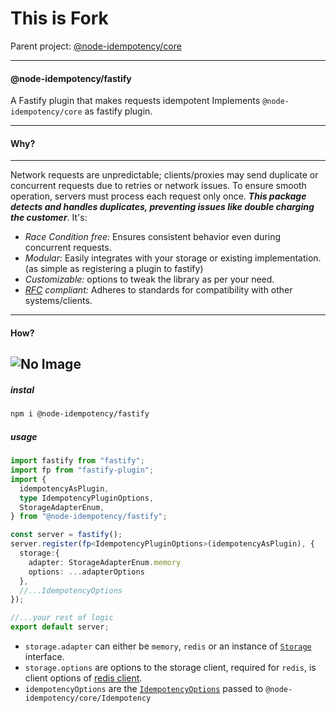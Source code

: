 <h1> This is Fork </h1>
Parent project: <a href="https://www.npmjs.com/package/@node-idempotency/core">@node-idempotency/core</a>

---

#### @node-idempotency/fastify

A Fastify plugin that makes requests idempotent
Implements `@node-idempotency/core` as fastify plugin.

---

#### Why?

---

Network requests are unpredictable; clients/proxies may send duplicate or concurrent requests due to retries or network issues. To ensure smooth operation, servers must process each request only once. <i>**This package detects and handles duplicates, preventing issues like double charging the customer**</i>. It's:

- <i>Race Condition free: </i> Ensures consistent behavior even during concurrent requests.
- <i>Modular:</i> Easily integrates with your storage or existing implementation.(as simple as registering a plugin to fastify)
- <i>Customizable:</i> options to tweak the library as per your need.
- <i>[RFC](https://datatracker.ietf.org/doc/draft-ietf-httpapi-idempotency-key-header/) compliant: </i> Adheres to standards for compatibility with other systems/clients.

---

#### How?

## ![No Image](https://raw.githubusercontent.com/mahendraHegde/node-idempotency/main/flow.png)

##### instal

```bash
npm i @node-idempotency/fastify
```

##### usage

```ts
import fastify from "fastify";
import fp from "fastify-plugin";
import {
  idempotencyAsPlugin,
  type IdempotencyPluginOptions,
  StorageAdapterEnum,
} from "@node-idempotency/fastify";

const server = fastify();
server.register(fp<IdempotencyPluginOptions>(idempotencyAsPlugin), {
  storage:{
    adapter: StorageAdapterEnum.memory
    options: ...adapterOptions
  },
  //...IdempotencyOptions
});

//...your rest of logic
export default server;
```

- `storage.adapter` can either be `memory`, `redis` or an instance of [`Storage`](https://github.com/mahendraHegde/node-idempotency/tree/main/packages/storage) interface.
- `storage.options` are options to the storage client, required for `redis`, is client options of [redis client](https://www.npmjs.com/package/redis).
- `idempotencyOptions` are the [`IdempotencyOptions`](https://github.com/mahendraHegde/node-idempotency/blob/main/packages/core/docs/interfaces/IdempotencyOptions.md) passed to `@node-idempotency/core/Idempotency`
